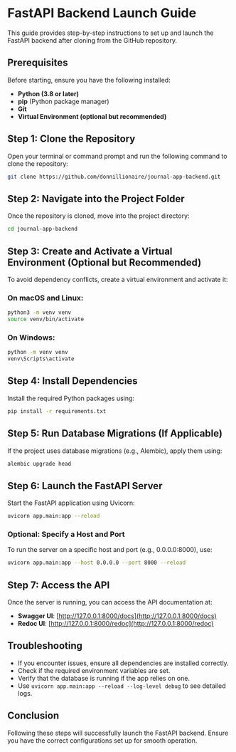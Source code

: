 # FastAPI Backend Launch Guide

This guide provides step-by-step instructions to set up and launch the FastAPI backend after cloning from the GitHub repository.

## Prerequisites
Before starting, ensure you have the following installed:
- **Python (3.8 or later)**
- **pip** (Python package manager)
- **Git**
- **Virtual Environment (optional but recommended)**

## Step 1: Clone the Repository
Open your terminal or command prompt and run the following command to clone the repository:

```sh
git clone https://github.com/donnillionaire/journal-app-backend.git
```

## Step 2: Navigate into the Project Folder
Once the repository is cloned, move into the project directory:

```sh
cd journal-app-backend
```

## Step 3: Create and Activate a Virtual Environment (Optional but Recommended)
To avoid dependency conflicts, create a virtual environment and activate it:

### On macOS and Linux:
```sh
python3 -m venv venv
source venv/bin/activate
```

### On Windows:
```sh
python -m venv venv
venv\Scripts\activate
```

## Step 4: Install Dependencies
Install the required Python packages using:

```sh
pip install -r requirements.txt
```

## Step 5: Run Database Migrations (If Applicable)
If the project uses database migrations (e.g., Alembic), apply them using:

```sh
alembic upgrade head
```

## Step 6: Launch the FastAPI Server
Start the FastAPI application using Uvicorn:

```sh
uvicorn app.main:app --reload
```

### Optional: Specify a Host and Port
To run the server on a specific host and port (e.g., 0.0.0.0:8000), use:

```sh
uvicorn app.main:app --host 0.0.0.0 --port 8000 --reload
```

## Step 7: Access the API
Once the server is running, you can access the API documentation at:
- **Swagger UI**: [http://127.0.0.1:8000/docs](http://127.0.0.1:8000/docs)
- **Redoc UI**: [http://127.0.0.1:8000/redoc](http://127.0.0.1:8000/redoc)

## Troubleshooting
- If you encounter issues, ensure all dependencies are installed correctly.
- Check if the required environment variables are set.
- Verify that the database is running if the app relies on one.
- Use `uvicorn app.main:app --reload --log-level debug` to see detailed logs.

## Conclusion
Following these steps will successfully launch the FastAPI backend. Ensure you have the correct configurations set up for smooth operation.

